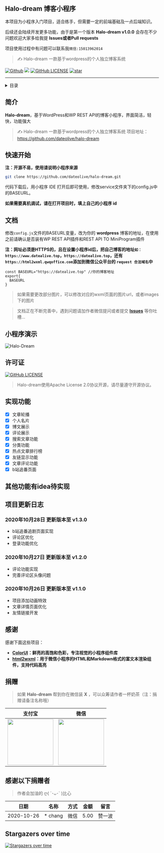 ## Halo-dream 博客小程序

本项目为小程序入门项目，适合练手，但需要一定的前端基础及一点后端知识。

后续还会陆续开发更多功能，由于是第一个版本 **Halo-dream v1.0.0** 会存在不少问题欢迎大家多给我提 **Issues或者Pull requests** 

项目使用过程中有问题可以联系我``微信:15013962014 ``

> ✍ Halo-dream 一款基于wordpress的个人独立博客系统

[![Github](https://img.shields.io/badge/Author-dateolive-FF4500.svg?style=flat-square)](https://github.com/dateolive)
[![](https://img.shields.io/github/languages/code-size/dateolive/halo-dream.svg?style=flat-square)](https://github.com/dateolive/halo-dream)
[![GitHub LICENSE](https://img.shields.io/github/license/dateolive/halo-dream.svg?style=flat-square)](https://github.com/dateolive/halo-dream/blob/main/LICENSE)
[![star](https://img.shields.io/github/stars/dateolive/halo-dream.svg?label=Stars&style=social)](https://github.com/dateolive/halo-dream)


------------------------------

<details><summary>目录</summary>

- [简介](#简介)
- [快速开始](#快速开始)
- [文档](#文档)
- [演示](#演示)
- [许可证](#许可证)
- [后续功能](#后续功能)
- [感谢](#感谢)
- [捐赠](#捐赠)

</details>

## 简介

**Halo-dream**，基于WordPress和WP REST API的博客小程序，界面简洁，轻快，功能强大

> ✍ Halo-dream 一款基于wordpress的个人独立博客系统
> 项目地址：https://github.com/dateolive/halo-dream

## 快速开始

**注：开源不易，使用请说明小程序来源**

```bash
git clone https://github.com/dateolive/halo-dream.git
```

代码下载后，用小程序 IDE 打开后即可使用，修改service文件夹下的config.js中的BASEURL。

**如果需要真机调试，请在打开项目时，填上自己的小程序 id**


## 文档

修改``config.js``文件的BASEURL变量，改为你的 **wordpress** 博客的地址，在使用之前请确认是否装有WP REST API插件和REST API TO MiniProgram插件

**注：网址必须是HTTPS的，且在设置小程序id后，把自己博客的地址``如：https://www.datealive.top``，``https://datealive.top``，还有`` https://html2wxml.qwqoffice.com ``添加到微信公众平台的 ``request 合法域名``中**

```
const BASEURL="https://datealive.top" //你的博客地址
export{
  BASEURL
}
```
> 如果需要更改部分图片，可以修改对应的wxml页面的图片url，或者images下的图片


> 文档正在不断完善中，遇到问题请加作者微信提问或者提交 [**Issues**](https://github.com/dateolive/halo-dream/issues) 等你吐槽...


## 小程序演示

![Halo-Dream](https://www.datealive.top/wp-content/uploads/2020/10/16038062271.png "Halo-Dream")


## 许可证

[![GitHub LICENSE](https://img.shields.io/github/license/dateolive/halo-dream.svg?style=flat-square)](https://github.com/dateolive/halo-dream/blob/main/LICENSE)

> Halo-dream使用Apache License 2.0协议开源，请尽量遵守开源协议。

## 实现功能

- [x] 文章轮播
- [x] 个人名片
- [x] 博文展示
- [x] 评论展示
- [x] 搜索文章功能
- [x] 分类功能
- [x] 热点文章排行榜
- [x] 友链显示功能
- [x] 文章评论功能
- [x] b站追番页面

## 其他功能有idea待实现

## 项目更新日志

### 2020年10月28日 更新版本至 v1.3.0

* b站追番追剧页面实现
* 评论区优化
* 登录功能优化

### 2020年10月27日 更新版本至 v1.2.0

* 评论功能实现
* 完善评论区头像问题

### 2020年10月26日 更新版本至 v1.1.0

* 项目添加动画特效
* 文章详情页面优化
* 友情链接开发

## 感谢

感谢下面这些项目：

- **[ColorUI](https://github.com/weilanwl/ColorUI)：鲜亮的高饱和色彩，专注视觉的小程序组件库**
- **[html2wxml](https://github.com/qwqoffice/html2wxml)：用于微信小程序的HTML和Markdown格式的富文本渲染组件，支持代码高亮**

## 捐赠

> 如果 **Halo-dream** 帮到你在微信装 **X** ，可以众筹请作者一杯奶茶（注：捐赠请备注名称哦）

| 支付宝  | 微信  |
| :------------: | :------------: |
| <img src="https://imapi.datealive.top/zanshang/img/alipayimg.jpg" width="150"/>  | <img src="https://imapi.datealive.top/zanshang/img/weipayimg.jpg" width="150" />  |

## 感谢以下捐赠者

> 作者会加油的  ღ( ´･ᴗ･` )比心


| 日期 | 名称 | 方式 | 金额 | 留言 |
| :------------: | :------------: | :------------: | :------------: | :------------: |
| 2020-10-26 | * chang | 微信 | 5.00 | 赞一波 |




## Stargazers over time
[![Stargazers over time](https://starchart.cc/dateolive/halo-dream.svg)](https://starchart.cc/dateolive/halo-dream)
